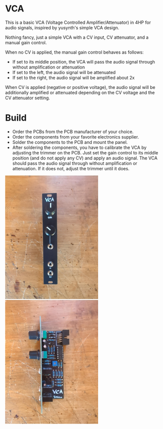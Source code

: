 # VCA
This is a basic VCA (Voltage Controlled Amplifier/Attenuator) in 4HP for audio signals, inspired by yusynth's simple VCA design.

Nothing fancy, just a simple VCA with a CV input, CV attenuator, and a manual gain control.

When no CV is applied, the manual gain control behaves as follows:
- If set to its middle position, the VCA will pass the audio signal through without amplification or attenuation
- If set to the left, the audio signal will be attenuated
- If set to the right, the audio signal will be amplified about 2x

When CV is applied (negative or positive voltage), the audio signal will be additionally amplified or attenuated depending on the CV voltage and the CV attenuator setting.

# Build
- Order the PCBs from the PCB manufacturer of your choice.
- Order the components from your favorite electronics supplier.
- Solder the components to the PCB and mount the panel.
- After soldering the components, you have to calibrate the VCA by adjusting the trimmer on the PCB. Just set the gain control to its middle position (and do not apply any CV) and apply an audio signal. The VCA should pass the audio signal through without amplification or attenuation. If it does not, adjust the trimmer until it does.

<img src="Images/front.jpeg" width="300">
<img src="Images/side.jpeg" width="300">